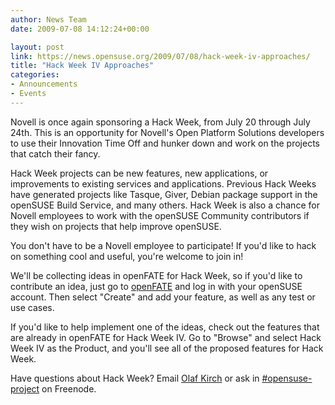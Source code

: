 ```yaml
---
author: News Team
date: 2009-07-08 14:12:24+00:00

layout: post
link: https://news.opensuse.org/2009/07/08/hack-week-iv-approaches/
title: "Hack Week IV Approaches"
categories:
- Announcements
- Events
---
```

Novell is once again sponsoring a Hack Week, from July 20 through July 24th. This is an opportunity for Novell's Open Platform Solutions developers to use their Innovation Time Off and hunker down and work on the projects that catch their fancy.

Hack Week projects can be new features, new applications, or improvements to existing services and applications. Previous Hack Weeks have generated projects like Tasque, Giver, Debian package support in the openSUSE Build Service, and many others. Hack Week is also a chance for Novell employees to work with the openSUSE Community contributors if they wish on projects that help improve openSUSE.

You don't have to be a Novell employee to participate! If you'd like to hack on something cool and useful, you're welcome to join in!

We'll be collecting ideas in openFATE for Hack Week, so if you'd like to contribute an idea, just go to [openFATE](http://features.opensuse.org/) and log in with your openSUSE account. Then select "Create" and add your feature, as well as any test or use cases.

If you'd like to help implement one of the ideas, check out the features that are already in openFATE for Hack Week IV. Go to "Browse" and select Hack Week IV as the Product, and you'll see all of the proposed features for Hack Week.

Have questions about Hack Week? Email [Olaf Kirch](mailto:okir@suse.de) or ask in [#opensuse-project](irc://freenode.net/opensuse-project) on Freenode.		
